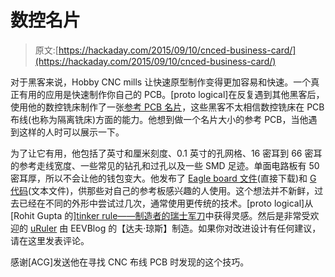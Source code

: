 # 数控名片

> 原文:[https://hackaday.com/2015/09/10/cnced-business-card/](https://hackaday.com/2015/09/10/cnced-business-card/)

对于黑客来说，Hobby CNC mills 让快速原型制作变得更加容易和快速。一个真正有用的应用是快速制作你自己的 PCB。[proto logical]在反复遇到其他黑客后，使用他的数控铣床制作了一张[参考 PCB 名片](http://protological.com/reference-pcb-business-card-cnc/)，这些黑客不太相信数控铣床在 PCB 布线(也称为隔离铣床)方面的能力。他想到做一个名片大小的参考 PCB，当他遇到这样的人时可以展示一下。

为了让它有用，他包括了英寸和厘米刻度、0.1 英寸的孔网格、16 密耳到 66 密耳的参考走线宽度、一些常见的钻孔和过孔以及一些 SMD 足迹。单面电路板有 50 密耳厚，所以不会让他的钱包变大。他发布了 [Eagle board 文件](http://protological.com/browser/files/pcb_business_card/biz_pcb.brd)(直接下载)和 [G 代码](http://protological.com/browser/files/pcb_business_card/biz_pcb.ngc)(文本文件)，供那些对自己的参考板感兴趣的人使用。这个想法并不新鲜，过去已经在不同的外形中尝试过几次，通常使用更传统的技术。[proto logical]从[Rohit Gupta 的][tinker rule——制造者的瑞士军刀](http://rohitg.in/2014/12/14/Tinker-Rule/)中获得灵感。然后是非常受欢迎的 [uRuler](http://www.eevblog.com/projects/uruler/) 由 EEVBlog 的【达夫·琼斯】制造。如果你对改进设计有任何建议，请在这里发表评论。

感谢[ACG]发送他在寻找 CNC 布线 PCB 时发现的这个技巧。